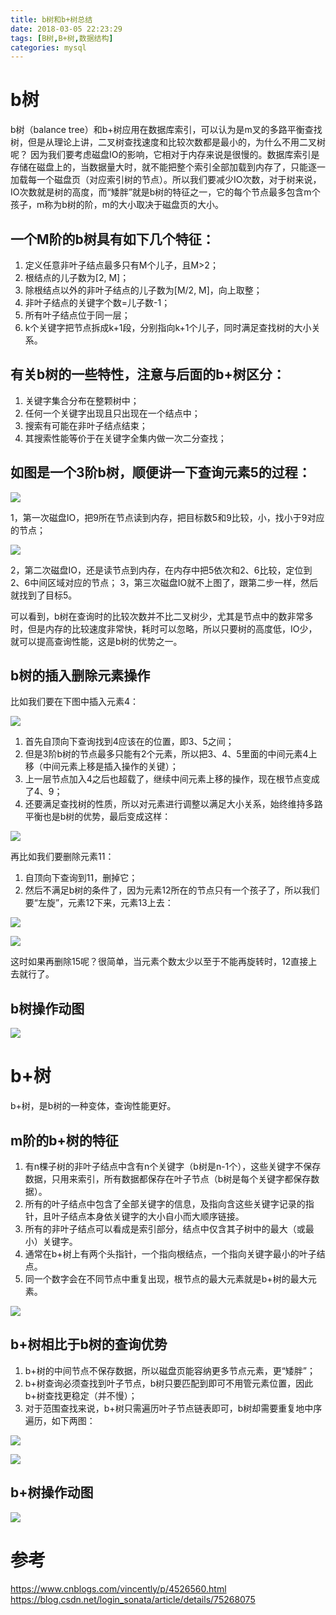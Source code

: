 ```yaml
---
title: b树和b+树总结
date: 2018-03-05 22:23:29
tags: [B树,B+树,数据结构]
categories: mysql
---
```

# b树

b树（balance tree）和b+树应用在数据库索引，可以认为是m叉的多路平衡查找树，但是从理论上讲，二叉树查找速度和比较次数都是最小的，为什么不用二叉树呢？ 
因为我们要考虑磁盘IO的影响，它相对于内存来说是很慢的。数据库索引是存储在磁盘上的，当数据量大时，就不能把整个索引全部加载到内存了，只能逐一加载每一个磁盘页（对应索引树的节点）。所以我们要减少IO次数，对于树来说，IO次数就是树的高度，而“矮胖”就是b树的特征之一，它的每个节点最多包含m个孩子，m称为b树的阶，m的大小取决于磁盘页的大小。

<!-- more -->

## 一个M阶的b树具有如下几个特征：

1. 定义任意非叶子结点最多只有M个儿子，且M>2；
2. 根结点的儿子数为[2, M]；
3. 除根结点以外的非叶子结点的儿子数为[M/2, M]，向上取整；
4. 非叶子结点的关键字个数=儿子数-1；
5. 所有叶子结点位于同一层；
6. k个关键字把节点拆成k+1段，分别指向k+1个儿子，同时满足查找树的大小关系。

## 有关b树的一些特性，注意与后面的b+树区分：

1. 关键字集合分布在整颗树中；
2. 任何一个关键字出现且只出现在一个结点中；
3. 搜索有可能在非叶子结点结束；
4. 其搜索性能等价于在关键字全集内做一次二分查找；

## 如图是一个3阶b树，顺便讲一下查询元素5的过程： 

[![](http://idiotsky.top/images4/b-tree-summary.png)](http://idiotsky.top/images4/b-tree-summary.png)

1，第一次磁盘IO，把9所在节点读到内存，把目标数5和9比较，小，找小于9对应的节点；

[![](http://idiotsky.top/images4/b-tree-summary-1.png)](http://idiotsky.top/images4/b-tree-summary-1.png)

2，第二次磁盘IO，还是读节点到内存，在内存中把5依次和2、6比较，定位到2、6中间区域对应的节点； 
3，第三次磁盘IO就不上图了，跟第二步一样，然后就找到了目标5。

可以看到，b树在查询时的比较次数并不比二叉树少，尤其是节点中的数非常多时，但是内存的比较速度非常快，耗时可以忽略，所以只要树的高度低，IO少，就可以提高查询性能，这是b树的优势之一。

## b树的插入删除元素操作

比如我们要在下图中插入元素4： 

[![](http://idiotsky.top/images4/b-tree-summary-2.png)](http://idiotsky.top/images4/b-tree-summary-2.png)

1. 首先自顶向下查询找到4应该在的位置，即3、5之间； 
2. 但是3阶b树的节点最多只能有2个元素，所以把3、4、5里面的中间元素4上移（中间元素上移是插入操作的关键）； 
3. 上一层节点加入4之后也超载了，继续中间元素上移的操作，现在根节点变成了4、9； 
4. 还要满足查找树的性质，所以对元素进行调整以满足大小关系，始终维持多路平衡也是b树的优势，最后变成这样： 

[![](http://idiotsky.top/images4/b-tree-summary-3.png)](http://idiotsky.top/images4/b-tree-summary-3.png)

再比如我们要删除元素11： 
1. 自顶向下查询到11，删掉它； 
2. 然后不满足b树的条件了，因为元素12所在的节点只有一个孩子了，所以我们要“左旋”，元素12下来，元素13上去： 

[![](http://idiotsky.top/images4/b-tree-summary-4.png)](http://idiotsky.top/images4/b-tree-summary-4.png)

[![](http://idiotsky.top/images4/b-tree-summary-5.png)](http://idiotsky.top/images4/b-tree-summary-5.png)

这时如果再删除15呢？很简单，当元素个数太少以至于不能再旋转时，12直接上去就行了。

## b树操作动图

[![](http://idiotsky.top/images4/b-tree-summary-6.gif)](http://idiotsky.top/images4/b-tree-summary-6.gif)

# b+树

b+树，是b树的一种变体，查询性能更好。

## m阶的b+树的特征

1. 有n棵子树的非叶子结点中含有n个关键字（b树是n-1个），这些关键字不保存数据，只用来索引，所有数据都保存在叶子节点（b树是每个关键字都保存数据）。
2. 所有的叶子结点中包含了全部关键字的信息，及指向含这些关键字记录的指针，且叶子结点本身依关键字的大小自小而大顺序链接。
3. 所有的非叶子结点可以看成是索引部分，结点中仅含其子树中的最大（或最小）关键字。
4. 通常在b+树上有两个头指针，一个指向根结点，一个指向关键字最小的叶子结点。
5. 同一个数字会在不同节点中重复出现，根节点的最大元素就是b+树的最大元素。

[![](http://idiotsky.top/images4/b-tree-summary-7.png)](http://idiotsky.top/images4/b-tree-summary-7.png)

## b+树相比于b树的查询优势

1. b+树的中间节点不保存数据，所以磁盘页能容纳更多节点元素，更“矮胖”；
2. b+树查询必须查找到叶子节点，b树只要匹配到即可不用管元素位置，因此b+树查找更稳定（并不慢）；
3. 对于范围查找来说，b+树只需遍历叶子节点链表即可，b树却需要重复地中序遍历，如下两图：

[![](http://idiotsky.top/images4/b-tree-summary-8.png)](http://idiotsky.top/images4/b-tree-summary-8.png)

[![](http://idiotsky.top/images4/b-tree-summary-9.png)](http://idiotsky.top/images4/b-tree-summary-9.png)

## b+树操作动图

[![](http://idiotsky.top/images4/b-tree-summary-10.gif)](http://idiotsky.top/images4/b-tree-summary-10.gif)

# 参考

https://www.cnblogs.com/vincently/p/4526560.html
https://blog.csdn.net/login_sonata/article/details/75268075